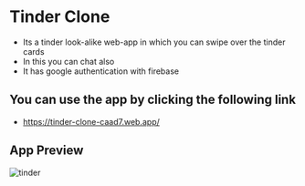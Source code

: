 # Tinder Clone

- Its a tinder look-alike web-app in which you can swipe over the tinder cards 
- In this you can chat also
- It has google authentication with firebase

## You can use the app by clicking the following link
- https://tinder-clone-caad7.web.app/

## App Preview

![tinder]()
